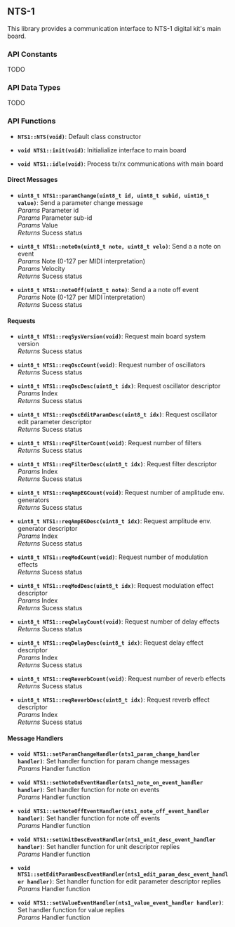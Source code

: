 ## NTS-1

This library provides a communication interface to NTS-1 digital kit's main board.

### API Constants

TODO

### API Data Types

TODO

### API Functions

* **`NTS1::NTS(void)`**: Default class constructor  

* **`void NTS1::init(void)`**: Initialialize interface to main board  

* **`void NTS1::idle(void)`**: Process tx/rx communications with main board  

#### Direct Messages

* **`uint8_t NTS1::paramChange(uint8_t id, uint8_t subid, uint16_t value)`**: Send a parameter change message  
_Params_ Parameter id  
_Params_ Parameter sub-id  
_Params_ Value  
_Returns_ Sucess status  

* **`uint8_t NTS1::noteOn(uint8_t note, uint8_t velo)`**: Send a a note on event  
_Params_ Note (0-127 per MIDI interpretation)  
_Params_ Velocity  
_Returns_ Sucess status  

* **`uint8_t NTS1::noteOff(uint8_t note)`**: Send a a note off event  
_Params_ Note (0-127 per MIDI interpretation)  
_Returns_ Sucess status  

#### Requests

* **`uint8_t NTS1::reqSysVersion(void)`**: Request main board system version  
_Returns_ Sucess status  

* **`uint8_t NTS1::reqOscCount(void)`**: Request number of oscillators  
_Returns_ Sucess status  

* **`uint8_t NTS1::reqOscDesc(uint8_t idx)`**: Request oscillator descriptor  
_Params_ Index  
_Returns_ Sucess status  

* **`uint8_t NTS1::reqOscEditParamDesc(uint8_t idx)`**: Request oscillator edit parameter descriptor  
_Returns_ Sucess status  

* **`uint8_t NTS1::reqFilterCount(void)`**: Request number of filters  
_Returns_ Sucess status  

* **`uint8_t NTS1::reqFilterDesc(uint8_t idx)`**: Request filter descriptor  
_Params_ Index  
_Returns_ Sucess status  

* **`uint8_t NTS1::reqAmpEGCount(void)`**: Request number of amplitude env. generators  
_Returns_ Sucess status  

* **`uint8_t NTS1::reqAmpEGDesc(uint8_t idx)`**: Request amplitude env. generator descriptor  
_Params_ Index  
_Returns_ Sucess status  

* **`uint8_t NTS1::reqModCount(void)`**: Request number of modulation effects  
_Returns_ Sucess status  

* **`uint8_t NTS1::reqModDesc(uint8_t idx)`**: Request modulation effect descriptor  
_Params_ Index  
_Returns_ Sucess status  

* **`uint8_t NTS1::reqDelayCount(void)`**: Request number of delay effects  
_Returns_ Sucess status  

* **`uint8_t NTS1::reqDelayDesc(uint8_t idx)`**: Request delay effect descriptor  
_Params_ Index  
_Returns_ Sucess status  

* **`uint8_t NTS1::reqReverbCount(void)`**: Request number of reverb effects  
_Returns_ Sucess status  

* **`uint8_t NTS1::reqReverbDesc(uint8_t idx)`**: Request reverb effect descriptor  
_Params_ Index  
_Returns_ Sucess status  

#### Message Handlers

* **`void NTS1::setParamChangeHandler(nts1_param_change_handler handler)`**: Set handler function for param change messages  
_Params_ Handler function  

* **`void NTS1::setNoteOnEventHandler(nts1_note_on_event_handler handler)`**: Set handler function for note on events  
_Params_ Handler function  

* **`void NTS1::setNoteOffEventHandler(nts1_note_off_event_handler handler)`**: Set handler function for note off events  
_Params_ Handler function  

* **`void NTS1::setUnitDescEventHandler(nts1_unit_desc_event_handler handler)`**: Set handler function for unit descriptor replies  
_Params_ Handler function  

* **`void NTS1::setEditParamDescEventHandler(nts1_edit_param_desc_event_handler handler)`**: Set handler function for edit parameter descriptor replies  
_Params_ Handler function  

* **`void NTS1::setValueEventHandler(nts1_value_event_handler handler)`**: Set handler function for value replies  
_Params_ Handler function  
